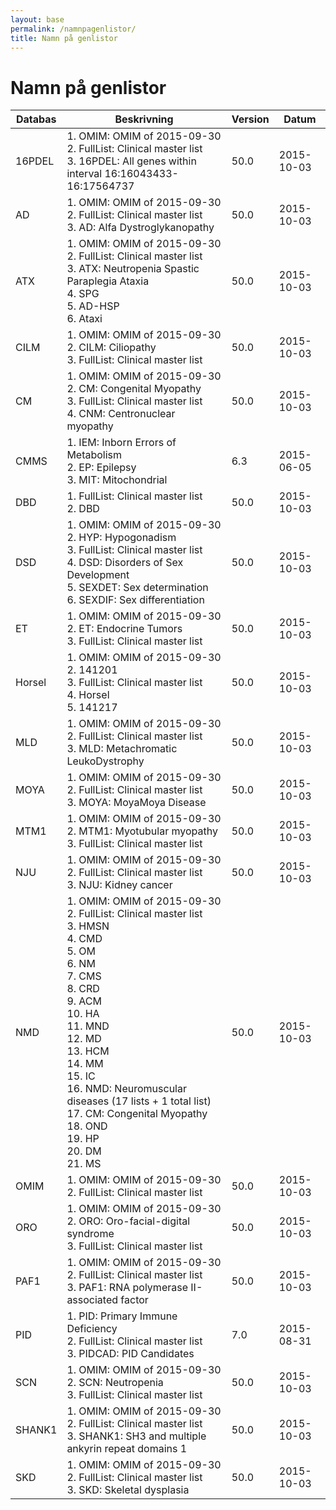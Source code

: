 ```yaml
---
layout: base
permalink: /namnpagenlistor/
title: Namn på genlistor
---
```


# Namn på genlistor

|Databas|Beskrivning|Version|Datum|
|---|---|---|---|
|16PDEL|1. OMIM: OMIM of 2015-09-30<br />2. FullList: Clinical master list<br />3. 16PDEL: All genes within interval 16:16043433-16:17564737<br />|50.0|2015-10-03|
|AD|1. OMIM: OMIM of 2015-09-30<br />2. FullList: Clinical master list<br />3. AD: Alfa Dystroglykanopathy<br />|50.0|2015-10-03|
|ATX|1. OMIM: OMIM of 2015-09-30<br />2. FullList: Clinical master list<br />3. ATX: Neutropenia Spastic Paraplegia Ataxia<br />4. SPG<br />5. AD-HSP<br />6. Ataxi<br />|50.0|2015-10-03|
|CILM|1. OMIM: OMIM of 2015-09-30<br />2. CILM: Ciliopathy<br />3. FullList: Clinical master list<br />|50.0|2015-10-03|
|CM|1. OMIM: OMIM of 2015-09-30<br />2. CM: Congenital Myopathy<br />3. FullList: Clinical master list<br />4. CNM: Centronuclear myopathy<br />|50.0|2015-10-03|
|CMMS|1. IEM: Inborn Errors of Metabolism<br />2. EP: Epilepsy<br />3. MIT: Mitochondrial<br />|6.3|2015-06-05|
|DBD|1. FullList: Clinical master list<br />2. DBD<br />|50.0|2015-10-03|
|DSD|1. OMIM: OMIM of 2015-09-30<br />2. HYP: Hypogonadism<br />3. FullList: Clinical master list<br />4. DSD: Disorders of Sex Development<br />5. SEXDET: Sex determination<br />6. SEXDIF: Sex differentiation<br />|50.0|2015-10-03|
|ET|1. OMIM: OMIM of 2015-09-30<br />2. ET: Endocrine Tumors<br />3. FullList: Clinical master list<br />|50.0|2015-10-03|
|Horsel|1. OMIM: OMIM of 2015-09-30<br />2. 141201<br />3. FullList: Clinical master list<br />4. Horsel<br />5. 141217<br />|50.0|2015-10-03|
|MLD|1. OMIM: OMIM of 2015-09-30<br />2. FullList: Clinical master list<br />3. MLD: Metachromatic LeukoDystrophy<br />|50.0|2015-10-03|
|MOYA|1. OMIM: OMIM of 2015-09-30<br />2. FullList: Clinical master list<br />3. MOYA: MoyaMoya Disease<br />|50.0|2015-10-03|
|MTM1|1. OMIM: OMIM of 2015-09-30<br />2. MTM1: Myotubular myopathy<br />3. FullList: Clinical master list<br />|50.0|2015-10-03|
|NJU|1. OMIM: OMIM of 2015-09-30<br />2. FullList: Clinical master list<br />3. NJU: Kidney cancer<br />|50.0|2015-10-03|
|NMD|1. OMIM: OMIM of 2015-09-30<br />2. FullList: Clinical master list<br />3. HMSN<br />4. CMD<br />5. OM<br />6. NM<br />7. CMS<br />8. CRD<br />9. ACM<br />10. HA<br />11. MND<br />12. MD<br />13. HCM<br />14. MM<br />15. IC<br />16. NMD: Neuromuscular diseases (17 lists + 1 total list)<br />17. CM: Congenital Myopathy<br />18. OND<br />19. HP<br />20. DM<br />21. MS<br />|50.0|2015-10-03|
|OMIM|1. OMIM: OMIM of 2015-09-30<br />2. FullList: Clinical master list<br />|50.0|2015-10-03|
|ORO|1. OMIM: OMIM of 2015-09-30<br />2. ORO: Oro-facial-digital syndrome<br />3. FullList: Clinical master list<br />|50.0|2015-10-03|
|PAF1|1. OMIM: OMIM of 2015-09-30<br />2. FullList: Clinical master list<br />3. PAF1: RNA polymerase II-associated factor<br />|50.0|2015-10-03|
|PID|1. PID: Primary Immune Deficiency<br />2. FullList: Clinical master list<br />3. PIDCAD: PID Candidates<br />|7.0|2015-08-31|
|SCN|1. OMIM: OMIM of 2015-09-30<br />2. SCN: Neutropenia<br />3. FullList: Clinical master list<br />|50.0|2015-10-03|
|SHANK1|1. OMIM: OMIM of 2015-09-30<br />2. FullList: Clinical master list<br />3. SHANK1: SH3 and multiple ankyrin repeat domains 1<br />|50.0|2015-10-03|
|SKD|1. OMIM: OMIM of 2015-09-30<br />2. FullList: Clinical master list<br />3. SKD: Skeletal dysplasia<br />|50.0|2015-10-03|

